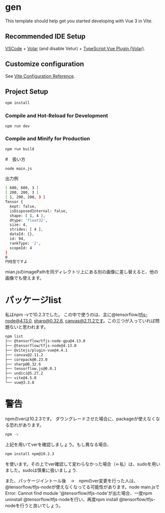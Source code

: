 # gen

This template should help get you started developing with Vue 3 in Vite.

## Recommended IDE Setup

[VSCode](https://code.visualstudio.com/) + [Volar](https://marketplace.visualstudio.com/items?itemName=Vue.volar) (and disable Vetur) + [TypeScript Vue Plugin (Volar)](https://marketplace.visualstudio.com/items?itemName=Vue.vscode-typescript-vue-plugin).

## Customize configuration

See [Vite Configuration Reference](https://vitejs.dev/config/).

## Project Setup

```sh
npm install
```

### Compile and Hot-Reload for Development

```sh
npm run dev
```

### Compile and Minify for Production

```sh
npm run build
```
#　扱い方
```sh
node main.js
```
出力例
```sh
[ 600, 600, 3 ]
[ 200, 200, 3 ]
[ 1, 200, 200, 3 ]
Tensor {
  kept: false,
  isDisposedInternal: false,
  shape: [ 1, 4 ],
  dtype: 'float32',
  size: 4,
  strides: [ 4 ],
  dataId: {},
  id: 94,
  rankType: '2',
  scopeId: 4
}
0
円柱型ですよ
```
mian.jsのimagePathを同ディレクトリ上にある別の画像に差し替えると、他の画像でも使えます。


# パッケージlist
私はnpm -vで10.2.3でした。
この中で使うのは、主に@tensorflow/tfjs-node@4.13.0, sharp@0.32.6, canvas@2.11.2です。この三つが入っていれば問題ないと思われます。
```sh
npm list
├── @tensorflow/tfjs-node-gpu@4.13.0
├── @tensorflow/tfjs-node@4.13.0
├── @vitejs/plugin-vue@4.4.1
├── canvas@2.11.2
├── corepack@0.23.0
├── sharp@0.32.6
├── tensorflow.js@0.0.1
├── undici@5.27.2
├── vite@4.5.0
└── vue@3.3.8
```

# 警告
npmのverは10.2.3です。
ダウングレードさせた場合に、packageが使えなくなる恐れがあります。

```sh
npm -v
```
上記を用いてverを確認しましょう。もし異なる場合、

```sh
npm install npm@10.2.3
```
を使います。その上でver確認して変わらなかった場合（←私）は、sudoを用いました。sudoは慎重に扱いましょう.

また、パッケージイントール後　→　npmのver変更を行った人は、@tensorflow/tfjs-nodeが使えなくなってる可能性があります。node main.jsでError: Cannot find module '@tensorflow/tfjs-node'が出た場合、一度npm uninstall @tensorflow/tfjs-nodeを行い、再度npm install @tensorflow/tfjs-nodeを行うと良いでしょう。
